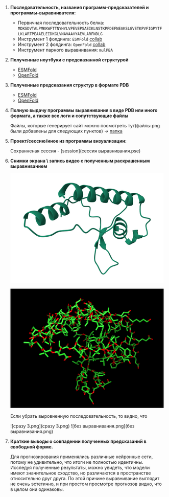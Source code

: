 1. **Последовательность, названия программ-предсказателей и программы-выравнивателя:**

    - Первичная последовательность белка: `MDKGDVTALPMKKWFTTNYHYLVPEVEPSAEIKLNSTKPFDEFNEAKSLGVETKPVFIGPYTFLKLARTPEAAELEIDKGLVNAVAAVYAEVLARFNDLG`
    - Инструмент 1 фолдинга: `ESMFold` [collab](https://colab.research.google.com/github/sokrypton/ColabFold/blob/main/ESMFold.ipynb#scrollTo=boFQEwsNQ4Qt)
    - Инструмент 2 фолдинга: `OpenFold` [collab](https://colab.research.google.com/github/aqlaboratory/openfold/blob/main/notebooks/OpenFold.ipynb)
    - Инструмент парного выравнивания: `mulPBA`

2. **Полученные ноутбуки с предсказанной структурой**
      - [ESMFold](ESMFold/ESMFold.ipynb)
      - [OpenFold](OpenFold/OpenFold.ipynb)
   
3. **Полученные предсказания структур в формате PDB**
      - [ESMFold](ESMFold/ptm0.602_r3_default.pdb)
      - [OpenFold](OpenFold/selected_prediction.pdb)
   
4. **Полную выдачу программы выравнивания в виде PDB или иного формата, а также все логи и сопутствующие файлы**

      Файлы, которые генерирует сайт можно посмотреть тут(файлы png были добавлены для следующих пунктов) -> [папка](MulPBA)

5. **Проект/сессию/иное из программы визуализации:**

      Сохранненая сессия - [session](сессия выравнивания.pse)

6. **Снимки экрана \ запись видео с полученным раскрашенным выравниванием** 

   ![4.png](4.png)
   
   ![5.png](5.png)

   Если убрать выровненную последовательность, то видно, что

   ![сразу 3.png](сразу 3.png)
   ![без выравнивания.png](без выравнивания.png)

7. **Краткие выводы о совпадении полученных предсказаний в свободной форме.**

   Для прогнозирования применялись различные нейронные сети, потому не удивительно, что итоги не полностью идентичны.
   Исследуя полученные результаты, можно увидеть, что модели имеют значительное сходство, но различаются в пространстве относительно друг друга.
   По этой причине выравнивание выглядит не очень эстетично, и при простом просмотре прогнозов видно, что в целом они одинаковы.
   
